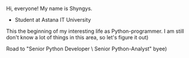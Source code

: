 Hi, everyone! My name is Shyngys.
 - Student at Astana IT University
 
This the beginning of my interesting life as Python-programmer.
I am still don't know a lot of things in this area, so let's figure it out)


Road to "Senior Python Developer \ Senior Python-Analyst" 
byee) 
